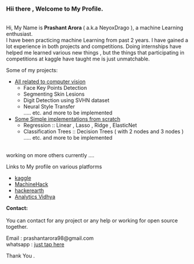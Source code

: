 
### Hii there , Welcome to My Profile.
<br>
Hi, My Name is <b> Prashant Arora </b> ( a.k.a NeyoxDrago ), a machine Learning enthusiast.
<br>
I have been practicing machine Learning from past 2 years. I have gained a lot experience in both  projects and competitions.
Doing internships have helped me learned various new things , but the things that participating in competitions at kaggle have taught me is just unmatchable.
<p>
    
Some of my projects:
<p>
<ul>  
<li><a href="https://github.com/NeyoxDrago/Computer-Vision-Projects"> All related to computer vision </a>
    <ul>
        <li> Face Key Points Detection
        <li> Segmenting Skin Lesions
        <li> Digit Detection using SVHN dataset
        <li> Neural Style Transfer
         <br>
            ..... etc. and more to be implemented
    </ul>
<li><a href="https://github.com/NeyoxDrago/Algorithms-from-Scratch"> Some Simple implementations from scratch </a>
    <ul>
        <li> Regression :: Linear , Lasso , Ridge , ElasticNet
        <li> Classification Trees :: Decision Trees ( with 2 nodes and 3 nodes ) 
         <br>
            ..... etc. and more to be implemented
    </ul>
</ul>
<br>
working on more others currently ....

<p>
Links to My profile on various platforms
<ul>

<li> <a href="https://www.kaggle.com/prashantarorat"> kaggle </a></li>
<li> <a href="https://www.machinehack.com/user/profile/ui/5f0174dadd6f62425b40af8a#">MachineHack</a></li>
<li> <a href="https://www.hackerearth.com/@Prashant001">hackerearth</a></li>
<li> <a href="https://www.analyticsvidhya.com/user/prashant@AV">Analytics Vidhya</a></li>

</ul>
</p>

<b>Contact:</b>
<br>  
You can contact for any project or any help or working for open source  together. 
<p>
    Email : prashantarora98@gmail.com
    <br>
    whatsapp : <a href="https://api.whatsapp.com/send?phone=8630831390">just tap here</a>
</p>

Thank You .
